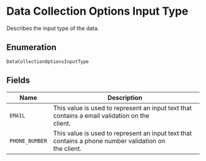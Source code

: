 
# Data Collection Options Input Type

Describes the input type of the data.

## Enumeration

`DataCollectionOptionsInputType`

## Fields

| Name | Description |
|  --- | --- |
| `EMAIL` | This value is used to represent an input text that contains a email validation on the<br>client. |
| `PHONE_NUMBER` | This value is used to represent an input text that contains a phone number validation on<br>the client. |

